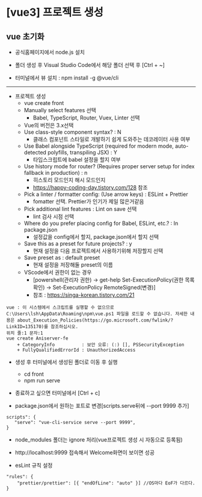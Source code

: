 [vue3] 프로젝트 생성
=======
vue 초기화
-----
- 공식홈페이지에서 node.js 설치

- 폴더 생성 후 Visual Studio Code에서 해당 폴더 선택 후 [Ctrl + ~]

- 터미널에서 뷰 설치 : npm install -g @vue/cli

-----------
- 프로젝트 생성
    - vue create front
    - Manually select features 선택
        - Babel, TypeScript, Router, Vuex, Linter 선택
    - Vue의 버전은 3.x선택
    - Use class-style component syntax? : N
        - 클래스 컴포넌트 스타일로 개발하기 쉽게 도와주는 데코레이터 사용 여부
    - Use Babel alongside TypeScript (required for modern mode, auto-detected polyfills, transpiling JSX) : Y
        - 타입스크립트에 babel 설정을 할지 여부
    - Use history mode for router? (Requires proper server setup for index fallback in production) : n
        - 히스토리 모드인지 해시 모드인지 
        - https://happy-coding-day.tistory.com/128 참조
    - Pick a linter / formatter config: (Use arrow keys) : ESLint + Prettier
        - fomatter 선택. Prettier가 인기가 제일 많은거같음
    - Pick additional lint features : Lint on save 선택
        - lint 검사 시점 선택
    - Where do you prefer placing config for Babel, ESLint, etc.? : In package.json
        - 설정값을 config에서 할지, package.json에서 할지 선택
    - Save this as a preset for future projects? : y
        - 현재 설정을 다음 프로젝트에서 사용하기위해 저장할지 선택
    - Save preset as : default preset
        - 현재 설정을 저장해둘 preset의 이름
    - VScode에서 권한이 없는 경우
        - [powershell(관리자 권한) -> get-help Set-ExecutionPolicy(권한 목록확인) -> Set-ExecutionPolicy RemoteSigned(변경)]
        - 참조 : https://singa-korean.tistory.com/21
~~~
vue : 이 시스템에서 스크립트를 실행할 수 없으므로 C:\Users\lsh\AppData\Roaming\npm\vue.ps1 파일을 로드할 수 없습니다. 자세한 내용은 about_Execution_Policies(https://go.microsoft.com/fwlink/?LinkID=135170)를 참조하십시오.
위치 줄:1 문자:1
vue create Aniserver-fe
    + CategoryInfo          : 보안 오류: (:) [], PSSecurityException
    + FullyQualifiedErrorId : UnauthorizedAccess
~~~

 - 생성 후 터미널에서 생성된 폴더로 이동 후 실행
    - cd front
    - npm run serve

 - 종료하고 싶으면 터미널에서 [Ctrl + c]

 - package.json에서 원하는 포트로 변경[scripts.serve뒤에 --port 9999 추가]
 ~~~
scripts": {
    "serve": "vue-cli-service serve --port 9999",
}
 ~~~

 - node_modules 폴더는 ignore 처리(vue프로젝트 생성 시 자동으로 등록됨)

 - http://localhost:9999 접속해서 Welcome화면이 보이면 성공

 - esLint 규칙 설정
~~~
"rules": {
    "prettier/prettier": [{ "endOfLine": "auto" }] //OS마다 EoF가 다르다.
}
~~~
